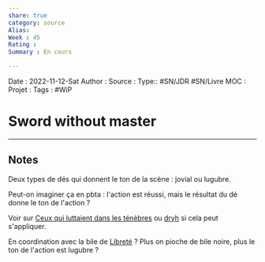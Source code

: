 ```yaml
---
share: true 
category: source
Alias:
Week : 45
Rating :
Summary : En cours

---
```

Date : 2022-11-12-Sat
Author :
Source : 
Type:: #SN/JDR #SN/Livre 
MOC :
Projet : 
Tags : #WiP 

# Sword without master


***

## Notes

Deux types de dés qui donnent le ton de la scène : jovial ou lugubre.

Peut-on imaginer ça en pbta : l'action est réussi, mais le résultat du dé donne le ton de l'action ?

Voir sur [Ceux qui luttaient dans les ténèbres](../projets/cthulhu_pbta/Ceux%20qui%20luttaient%20dans%20les%20t%C3%A9n%C3%A8bres.md) ou [dryh](dryh.md) si cela peut s'appliquer.

En coordination avec la bile de [Libreté](./Libret%C3%A9.md) ? Plus on pioche de bile noire, plus le ton de l'action est lugubre ?

